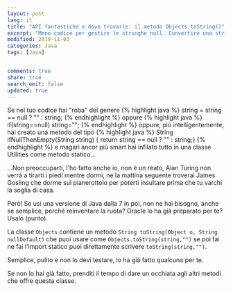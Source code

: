 ```yaml
---
layout: post
lang: it
title: "API fantastiche e dove trovarle: il metodo Objects.toString()"
excerpt: "Meno codice per gestire le stringhe null. Convertire una stringa se null in stringa vuota."
modified: 2019-11-03
categories: Java
tags: [Java]


comments: true
share: true
search_omit: false
updated: true
---
```

Se nel tuo codice hai "roba" del genere 
{% highlight java %}
string = string == null ? "" : string;
{% endhighlight %}
oppure
{% highlight java %}
if(string==null) string="";
{% endhighlight %}
oppure, più intelligentemente, hai creato una metodo del tipo
{% highlight java %}
String ifNullThenEmpty(String string) { return string == null ? "" : string;}
{% endhighlight %}
e magari ancor più smart hai infilato tutto in una classe Utilities come metodo statico...

...Non preoccuparti, l'ho fatto anche io, non è un reato, Alan Turing non verrà a tirarti i piedi mentre dormi, ne la mattina seguente troverai James Gosling che dorme sul pianerottolo per poterti insultare prima che tu varchi la soglia di casa.

Però! Se usi una versione di Java dalla 7 in poi, non ne hai bisogno, anche se semplice, perché reinventare la ruota? Oracle lo ha già preparato per te? Usalo (punto). 

La classe `Objects` contiene un metodo `String toString(Object o, String nullDefault)`
che puoi usare come `Objects.toString(string,"")` se poi fai ne fai l'import statico puoi direttamente scrivere `toString(string,"")`.

Semplice, pulito e non lo devi testare, lo ha già fatto qualcuno per te.

Se non lo hai già fatto, prenditi il tempo di dare un occhiata agli altri metodi che offre questa classe.
